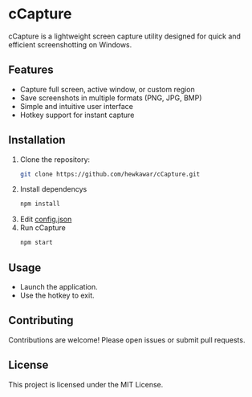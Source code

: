 # cCapture

cCapture is a lightweight screen capture utility designed for quick and efficient screenshotting on Windows.

## Features

- Capture full screen, active window, or custom region
- Save screenshots in multiple formats (PNG, JPG, BMP)
- Simple and intuitive user interface
- Hotkey support for instant capture

## Installation

1. Clone the repository:
    ```bash
    git clone https://github.com/hewkawar/cCapture.git
    ```
2. Install dependencys
    ```bash
    npm install
    ```
3. Edit [config.json](config.json)
4. Run cCapture
    ```bash
    npm start
    ```

## Usage

- Launch the application.
- Use the hotkey to exit.

## Contributing

Contributions are welcome! Please open issues or submit pull requests.

## License

This project is licensed under the MIT License.